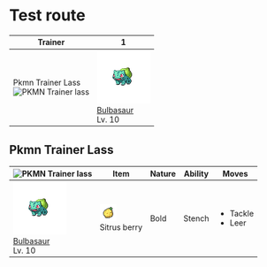 # Test route

| Trainer                                                                                                 | 1                                                                                                       |
| ------------------------------------------------------------------------------------------------------- | ------------------------------------------------------------------------------------------------------- |
| Pkmn Trainer Lass<br/> ![PKMN Trainer lass](https://play.pokemonshowdown.com/sprites/trainers/lass.png) | ![bulbasaur](../../img/pokemon/001.png) <br/>[Bulbasaur](/deployment-test-wiki/pokemon/001) <br/>Lv. 10 |

## Pkmn Trainer Lass

| ![PKMN Trainer lass](https://play.pokemonshowdown.com/sprites/trainers/lass.png)                        | Item                                                                 | Nature | Ability | Moves                                 |
| ------------------------------------------------------------------------------------------------------- | -------------------------------------------------------------------- | ------ | ------- | ------------------------------------- |
| ![bulbasaur](../../img/pokemon/001.png) <br/>[Bulbasaur](/deployment-test-wiki/pokemon/001) <br/>Lv. 10 | ![sitrus-berry](../../img/items/sitrus-berry.png) <br/> Sitrus berry | Bold   | Stench  | <ul><li>Tackle</li><li>Leer</li></ul> |